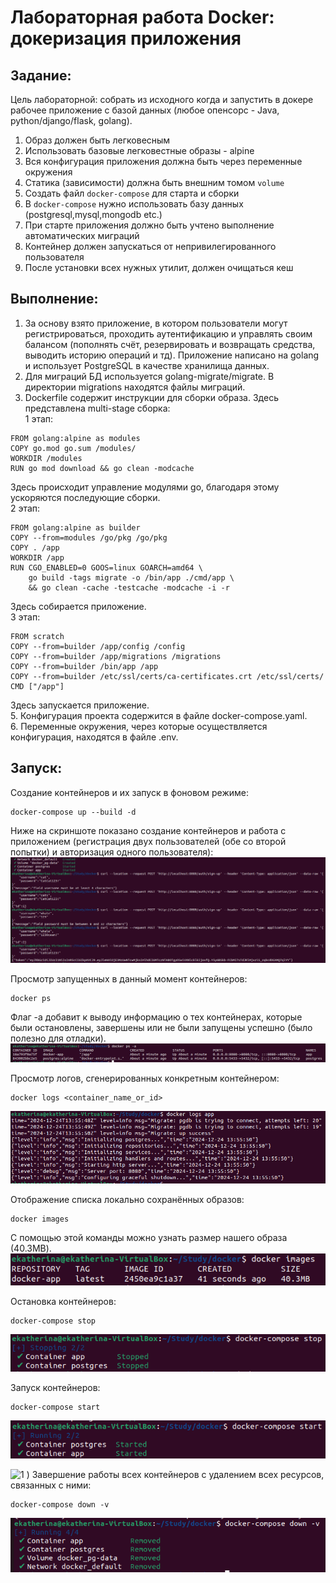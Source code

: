 # Лабораторная работа Docker: докеризация приложения
## Задание:
Цель лабораторной: собрать из исходного когда и запустить в докере рабочее приложение с базой данных (любое опенсорс - Java, python/django/flask, golang).  

1. Образ должен быть легковесным  
2. Использовать базовые легковестные образы - alpine  
3. Вся конфигурация приложения должна быть через переменные окружения  
4. Статика (зависимости) должна быть внешним томом `volume`  
5. Создать файл `docker-compose` для старта и сборки  
6. В `docker-compose` нужно использовать базу данных (postgresql,mysql,mongodb etc.)  
7. При старте приложения должно быть учтено выполнение автоматических миграций  
8. Контейнер должен запускаться от непривилегированного пользователя  
9. После установки всех нужных утилит, должен очищаться кеш

## Выполнение:
1. За основу взято приложение, в котором пользователи могут регистрироваться, проходить аутентификацию и управлять своим балансом (пополнять счёт, резервировать и возвращать средства, выводить историю операций и тд). Приложение написано на golang и использует PostgreSQL в качестве хранилища данных.  
2. Для миграций БД используется golang-migrate/migrate. В директории migrations находятся файлы миграций.
3. Dockerfile содержит инструкции для сборки образа. Здесь представлена multi-stage сборка:  
   1 этап:  
```
FROM golang:alpine as modules
COPY go.mod go.sum /modules/
WORKDIR /modules
RUN go mod download && go clean -modcache
```  
Здесь происходит управление модулями go, благодаря этому ускоряются последующие сборки.  
   2 этап:  
```
FROM golang:alpine as builder
COPY --from=modules /go/pkg /go/pkg
COPY . /app
WORKDIR /app
RUN CGO_ENABLED=0 GOOS=linux GOARCH=amd64 \
    go build -tags migrate -o /bin/app ./cmd/app \
    && go clean -cache -testcache -modcache -i -r
```
   Здесь собирается приложение.  
   3 этап:
```
FROM scratch
COPY --from=builder /app/config /config
COPY --from=builder /app/migrations /migrations
COPY --from=builder /bin/app /app
COPY --from=builder /etc/ssl/certs/ca-certificates.crt /etc/ssl/certs/
CMD ["/app"]
```
   Здесь запускается приложение.  
5. Конфигурация проекта содержится в файле docker-compose.yaml.  
6. Переменные окружения, через которые осуществляется конфигурация, находятся в файле .env.   

## Запуск:
Создание контейнеров и их запуск в фоновом режиме:  
```
docker-compose up --build -d
```
Ниже на скриншоте показано создание контейнеров и работа с приложением (регистрация двух пользователей (обе со второй попытки) и авторизация одного пользователя):  
![alt-текст][logo]

[logo]: https://github.com/ulyanovaktrn/Docker_lab/blob/main/screenshots/app_docker.png  
Просмотр запущенных в данный момент контейнеров:
```
docker ps
```
Флаг -a добавит к выводу информацию о тех контейнерах, которые были остановлены, завершены или не были запущены успешно (было полезно для отладки).  
![alt-текст][logo1]

[logo1]: https://github.com/ulyanovaktrn/Docker_lab/blob/main/screenshots/ps-a.png  
Просмотр логов, сгенерированных конкретным контейнером:  
```
docker logs <container_name_or_id>
```
![alt-текст][logo2]

[logo2]: https://github.com/ulyanovaktrn/Docker_lab/blob/main/screenshots/logs.png  
Отображение списка локально сохранённых образов:
```
docker images
```
С помощью этой команды можно узнать размер нашего образа (40.3MB).  
![alt-текст][logo3]

[logo3]: https://github.com/ulyanovaktrn/Docker_lab/blob/main/screenshots/image_size.png
Остановка контейнеров:
```
docker-compose stop
```
![alt-текст][logo4]

[logo4]: https://github.com/ulyanovaktrn/Docker_lab/blob/main/screenshots/stop.png    
Запуск контейнеров:
```
docker-compose start
```
![alt-текст][logo5]

[logo5]: https://github.com/ulyanovaktrn/Docker_lab/blob/main/screenshots/start.png  
![1](https://github.com/user-attachments/assets/58164407-6cce-48cb-b5a6-4d6d7e3214fc)
)
Завершение работы всех контейнеров с удалением всех ресурсов, связанных с ними:
```
docker-compose down -v
```
![alt-текст][logo6]

[logo6]: https://github.com/ulyanovaktrn/Docker_lab/blob/main/screenshots/down.png  
